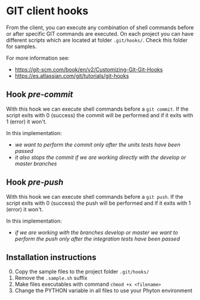 # GIT client hooks

From the client, you can execute any combination of shell commands before or after specific GIT commands are executed. On each project you can have different scripts which are located at folder `.git/hooks/`. Check this folder for samples.

For more information see:

* https://git-scm.com/book/en/v2/Customizing-Git-Git-Hooks
* https://es.atlassian.com/git/tutorials/git-hooks

## Hook _pre-commit_

With this hook we can execute shell commands before a `git commit`. If the script exits with 0 (success) the commit will be performed and if it exits with 1 (error) it won't.

In this implementation: 
* _we want to perform the commit only after the units tests have been passed_
* _it also stops the commit if we are working directly with the develop or master branches_  

## Hook _pre-push_

With this hook we can execute shell commands before a `git push`. If the script exits with 0 (success) the push will be performed and if it exits with 1 (error) it won't.

In this implementation: 
* _if we are working with the branches develop or master we want to perform the push  only after the integration tests have been passed_

## Installation instructions

0. Copy the sample files to the project folder `.git/hooks/`
0. Remove the `.sample.sh` suffix
0. Make files executables with command `chmod +x <filename>`
0. Change the PYTHON variable in all files to use your Phyton environment
